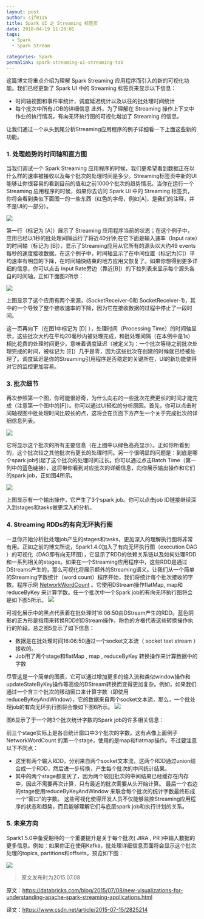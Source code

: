 ```yaml
---
layout: post
author: sjf0115
title: Spark UI 之 Streaming 标签页
date: 2018-04-19 11:28:01
tags:
  - Spark
  - Spark Stream

categories: Spark
permalink: spark-streaming-ui-streaming-tab
---
```


这篇博文将重点介绍为理解 Spark Streaming 应用程序而引入的新的可视化功能。我们已经更新了 Spark UI 中的 Streaming 标签页来显示以下信息：
- 时间轴视图和事件率统计，调度延迟统计以及以往的批处理时间统计
- 每个批次中所有JOB的详细信息
此外，为了理解在 Streaming 操作上下文中作业的执行情况，有向无环执行图的可视化增加了 Streaming 的信息。

让我们通过一个从头到尾分析Streaming应用程序的例子详细看一下上面这些新的功能。

### 1. 处理趋势的时间轴和直方图

当我们调试一个 Spark Streaming 应用程序的时候，我们更希望看到数据正在以什么样的速率被接收以及每个批次的处理时间是多少。Streaming标签页中新的UI能够让你很容易的看到目前的值和之前1000个批次的趋势情况。当你在运行一个 Streaming 应用程序的时候，如果你去访问 Spark UI 中的 Streaming 标签页，你将会看到类似下面图一的一些东西（红色的字母，例如[A]，是我们的注释，并不是UI的一部分）。

![](https://github.com/sjf0115/PubLearnNotes/blob/master/image/Spark/spark-streaming-ui-streaming-tab-1.png?raw=true)

第一行（标记为 [A]）展示了 Streaming 应用程序当前的状态；在这个例子中，应用已经以1秒的批处理间隔运行了将近40分钟;在它下面是输入速率（Input rate）的时间轴（标记为 [B]），显示了Streaming应用从它所有的源头以大约49 events每秒的速度接收数据。在这个例子中，时间轴显示了在中间位置（标记为[C]）平均速率有明显的下降，在时间轴快结束的地方应用又恢复了。如果你想得到更多详细的信息，你可以点击 Input Rate旁边（靠近[B]）的下拉列表来显示每个源头各自的时间轴，正如下面图2所示：

![](https://github.com/sjf0115/PubLearnNotes/blob/master/image/Spark/spark-streaming-ui-streaming-tab-2.png?raw=true)

上图显示了这个应用有两个来源，(SocketReceiver-0和 SocketReceiver-1)，其中的一个导致了整个接收速率的下降，因为它在接收数据的过程中停止了一段时间。

这一页再向下（在图1中标记为 [D] ），处理时间（Processing Time）的时间轴显示，这些批次大约在平均20毫秒内被处理完成，和批处理间隔（在本例中是1s）相比花费的处理时间更少，意味着调度延迟（被定义为：一个批次等待之前批次处理完成的时间，被标记为 [E]）几乎是零，因为这些批次在创建的时候就已经被处理了。调度延迟是你的Streaming引用程序是否稳定的关键所在，UI的新功能使得对它的监控更加容易。

### 3. 批次细节

再次参照第一个图，你可能很好奇，为什么向右的一些批次花费更长的时间才能完成（注意第一个图中的[F]）。你可以通过UI轻松的分析原因。首先，你可以点击时间轴视图中批处理时间比较长的点，这将会在页面下方产生一个关于完成批次的详细信息列表。

![](https://github.com/sjf0115/PubLearnNotes/blob/master/image/Spark/spark-streaming-ui-streaming-tab-3.png?raw=true)

它将显示这个批次的所有主要信息（在上图中以绿色高亮显示）。正如你所看到的，这个批次较之其他批次有更长的处理时间。另一个很明显的问题是：到底是哪个spark job引起了这个批次的处理时间过长。你可以通过点击Batch Time（第一列中的蓝色链接），这将带你看到对应批次的详细信息，向你展示输出操作和它们的spark job，正如图4所示。

![](https://github.com/sjf0115/PubLearnNotes/blob/master/image/Spark/spark-streaming-ui-streaming-tab-4.png?raw=true)

上图显示有一个输出操作，它产生了3个spark job。你可以点击job ID链接继续深入到stages和tasks做更深入的分析。

### 4. Streaming RDDs的有向无环执行图

一旦你开始分析批处理job产生的stages和tasks，更加深入的理解执行图将非常有用。正如之前的博文所说，Spark1.4.0加入了有向无环执行图（execution DAG ）的可视化（DAG即有向无环图），它显示了RDD的依赖关系链以及如何处理RDD和一系列相关的stages。如果在一个Streaming应用程序中，这些RDD是通过DStreams产生的，那么可视化将展示额外的Streaming语义。让我们从一个简单的Streaming字数统计（word count）程序开始，我们将统计每个批次接收的字数。程序示例 [NetworkWordCount](https://github.com/apache/spark/blob/master/examples/src/main/scala/org/apache/spark/examples/streaming/NetworkWordCount.scala) 。它使用DStream操作flatMap, map和 reduceByKey 来计算字数。任一个批次中一个Spark job的有向无环执行图将会是如下图5所示。
![](https://github.com/sjf0115/PubLearnNotes/blob/master/image/Spark/spark-streaming-ui-streaming-tab-5.png?raw=true)

可视化展示中的黑点代表着在批处理时16:06:50由DStream产生的RDD。蓝色阴影的正方形是指用来转换RDD的DStream操作，粉色的方框代表这些转换操作执行的阶段。总之图5显示了如下信息：
- 数据是在批处理时间16:06:50通过一个socket文本流（ socket text stream ）接收的。
- Job用了两个stage和flatMap , map , reduceByKey 转换操作来计算数据中的字数

尽管这是一个简单的图表，它可以通过增加更多的输入流和类似window操作和updateStateByKey操作等高级的DStream转换而变得更加复杂。例如，如果我们通过一个含三个批次的移动窗口来计算字数（即使用reduceByKeyAndWindow），它的数据来自两个socket文本流，那么，一个批处理job的有向无环执行图将会像如下图6所示。
![](https://github.com/sjf0115/PubLearnNotes/blob/master/image/Spark/spark-streaming-ui-streaming-tab-6.png?raw=true)

图6显示了于一个跨3个批次统计字数的Spark job的许多相关信息：

前三个stage实际上是各自统计窗口中3个批次的字数。这有点像上面例子 NetworkWordCount 的第一个stage，使用的是map和flatmap操作。不过要注意以下不同点：
- 这里有两个输入RDD，分别来自两个socket文本流，这两个RDD通过union结合成一个RDD，然后进一步转换，产生每个批次的中间统计结果。
- 其中的两个stage都变灰了，因为两个较旧批次的中间结果已经缓存在内存中，因此不需要再次计算，只有最近的批次需要从头开始计算。
最后一个右边的stage使用reduceByKeyAndWindow 来联合每个批次的统计字数最终形成一个“窗口”的字数。
这些可视化使得开发人员不仅能够监控Streaming应用程序的状态和趋势，而且能够理解它们与底层spark job和执行计划的关系。

### 5. 未来方向

Spark1.5.0中备受期待的一个重要提升是关于每个批次( JIRA ,  PR )中输入数据的更多信息。例如：如果你正在使用Kafka，批处理详细信息页面将会显示这个批次处理的topics, partitions和offsets，预览如下图：

![](https://github.com/sjf0115/PubLearnNotes/blob/master/image/Spark/spark-streaming-ui-streaming-tab-7.png?raw=true)


> 原文发布时为2015.07.08

原文：https://databricks.com/blog/2015/07/08/new-visualizations-for-understanding-apache-spark-streaming-applications.html

译文：https://www.csdn.net/article/2015-07-15/2825214
